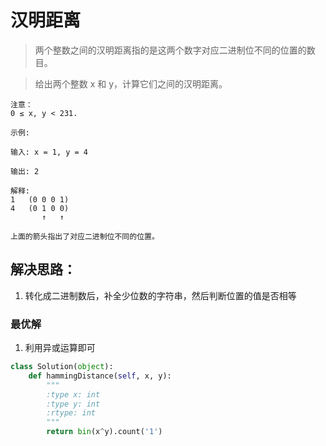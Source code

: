 # 汉明距离

> 两个整数之间的汉明距离指的是这两个数字对应二进制位不同的位置的数目。

> 给出两个整数 x 和 y，计算它们之间的汉明距离。

```
注意：
0 ≤ x, y < 231.

示例:

输入: x = 1, y = 4

输出: 2

解释:
1   (0 0 0 1)
4   (0 1 0 0)
       ↑   ↑

上面的箭头指出了对应二进制位不同的位置。
```

## 解决思路：
1. 转化成二进制数后，补全少位数的字符串，然后判断位置的值是否相等


### 最优解
1. 利用异或运算即可

```python
class Solution(object):
    def hammingDistance(self, x, y):
        """
        :type x: int
        :type y: int
        :rtype: int
        """
        return bin(x^y).count('1')
```
